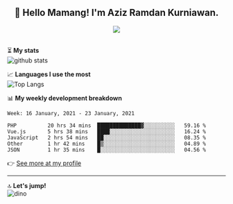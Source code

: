 <h2 align="center">👋 Hello Mamang! I'm Aziz Ramdan Kurniawan.</h2>  
<p align="center">
  <img src="https://komarev.com/ghpvc/?username=azizramdan"> <br><br>
</p>
    
⏳ **My stats**  
![github stats](https://github-readme-stats.vercel.app/api?username=azizramdan&show_icons=true&count_private=true&title_color=000&hide_border=true&hide_title=true)  

📈 **Languages I use the most**  
![Top Langs](https://github-readme-stats.vercel.app/api/top-langs/?username=azizramdan&layout=compact&langs_count=6&hide=tsql&hide_border=true&hide_title=true&exclude_repo=Futsal-Go,Futsal-Go-Admin,Sistem-Informasi-Sensus-Harian-Rawat-Inap)  

📊 **My weekly development breakdown**
<!--START_SECTION:waka-->
```text
Week: 16 January, 2021 - 23 January, 2021

PHP          20 hrs 34 mins  ██████████████▓░░░░░░░░░░   59.16 % 
Vue.js       5 hrs 38 mins   ████░░░░░░░░░░░░░░░░░░░░░   16.24 % 
JavaScript   2 hrs 54 mins   ██░░░░░░░░░░░░░░░░░░░░░░░   08.35 % 
Other        1 hr 42 mins    █▒░░░░░░░░░░░░░░░░░░░░░░░   04.89 % 
JSON         1 hr 35 mins    █░░░░░░░░░░░░░░░░░░░░░░░░   04.56 % 
```
<!--END_SECTION:waka-->
👉 [See more at my profile](https://wakatime.com/@azizramdan)
***
🔝 **Let's jump!**  
![dino](https://raw.githubusercontent.com/azizramdan/azizramdan/master/dino.gif)  
